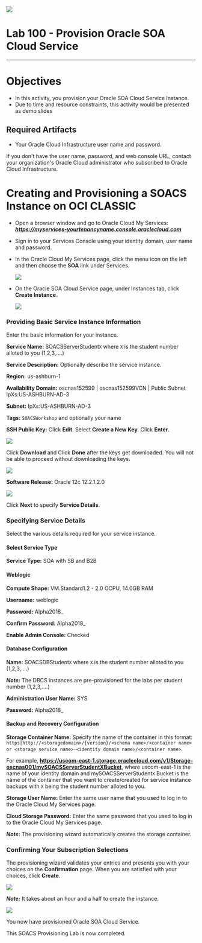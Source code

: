 <img class="float-right" src="images/j2c-logo.png">

# Lab 100 - Provision Oracle SOA Cloud Service

---

# Objectives

- In this activity, you provision your Oracle SOA Cloud Service Instance.
- Due to time and resource constraints, this activity would be presented as demo slides

## Required Artifacts

- Your Oracle Cloud Infrastructure user name and password.

If you don't have the user name, password, and web console URL, contact your organization's Oracle Cloud administrator who subscribed to Oracle Cloud Infrastructure.

# Creating and Provisioning a SOACS Instance on OCI CLASSIC

- Open a browser window and go to Oracle Cloud My Services:
***https://myservices-yourtenancyname.console.oraclecloud.com***

- Sign in to your Services Console using your identity domain, user name and password.

- In the Oracle Cloud My Services page, click the menu icon on the left and then choose the **SOA** link under Services.

    ![](images/provisioning/image025.png)

- On the Oracle SOA Cloud Service page, under Instances tab, click **Create Instance**.

    ![](images/provisioning/image026.png)

### Providing Basic Service Instance Information

Enter the basic information for your instance.

**Service Name:** SOACSServerStudent`X`
where `X` is the student number alloted to you (1,2,3,....)

**Service Description:** Optionally describe the service instance.

**Region:** us-ashburn-1

**Availability Domain:** oscnas152599 | oscnas152599VCN | Public Subnet IpXs:US-ASHBURN-AD-3

**Subnet:** IpXs:US-ASHBURN-AD-3

**Tags:** `SOACSWorkshop` and optionally your name

**SSH Public Key:** Click **Edit**. Select **Create a New Key**. Click **Enter**.

![](images/provisioning/image022_001.png)

Click **Download** and Click **Done** after the keys get downloaded. You will not be able to proceed without downloading the keys.

![](images/provisioning/image022_002.png)

**Software Release:** Oracle 12c 12.2.1.2.0

![](images/provisioning/image027_002.png)

Click **Next** to specify **Service Details**.

### Specifying Service Details

Select the various details required for your service instance.

#### Select Service Type

**Service Type:** SOA with SB and B2B

#### Weblogic

**Compute Shape:** VM.Standard1.2 - 2.0 OCPU, 14.0GB RAM

**Username:** weblogic

**Password:** Alpha2018_

**Confirm Password:** Alpha2018_

**Enable Admin Console:** Checked

#### Database Configuration

**Name:** SOACSDBStudent`X`
where `X` is the student number alloted to you (1,2,3,....)

***Note:*** The DBCS instances are pre-provisioned for the labs per student number (1,2,3,....)

**Administration User Name:** SYS

**Password:** Alpha2018_

#### Backup and Recovery Configuration

**Storage Container Name:** 
Specify the name of the container in this format: `https|http://<storagedomain>/{version}/<schema name>/<container name> or <storage service name>-<identity domain name>/<container name>`.

For example, **https://uscom-east-1.storage.oraclecloud.com/v1/Storage-oscnas001/mySOACSServerStudentXBucket**, where uscom-east-1 is the name of your identity domain and mySOACSServerStudent`X` Bucket is the name of the container that you want to create/created for service instance backups with `X` being the student number alloted to you.

**Storage User Name:** Enter the same user name that you used to log in to the Oracle Cloud My Services page.

**Cloud Storage Password:** Enter the same password that you used to log in to the Oracle Cloud My Services page.

***Note:*** The provisioning wizard automatically creates the storage container.

### Confirming Your Subscription Selections

The provisioning wizard validates your entries and presents you with your choices on the **Confirmation** page. When you are satisfied with your choices, click **Create**.

![](images/provisioning/image030_001.png)

***Note:*** It takes about an hour and a half to create the instance.

![](images/provisioning/image031_001.png)

You now have provisioned Oracle SOA Cloud Service.

This SOACS Provisioning Lab is now completed.
